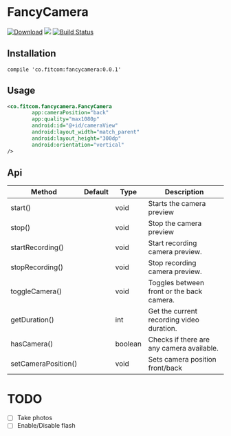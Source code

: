 # FancyCamera

[![Download][bintray_svg]][bintray_url]
![][camera_svg]
[![Build Status][build_status_svg]][build_status_link]

[build_status_svg]: https://travis-ci.org/triniwiz/fancycamera.svg?branch=master
[build_status_link]: https://travis-ci.org/triniwiz/fancycamera
[bintray_svg]: https://api.bintray.com/packages/triniwiz/maven/fancycamera/images/download.svg
[bintray_url]: https://bintray.com/triniwiz/maven/fancycamera/_latestVersion
[camera_svg]: https://img.shields.io/badge/Android-fancycamera-yellowgreen.svg
## Installation

```
compile 'co.fitcom:fancycamera:0.0.1'
```

## Usage

```xml
<co.fitcom.fancycamera.FancyCamera
        app:cameraPosition="back"
        app:quality="max1080p"
        android:id="@+id/cameraView"
        android:layout_width="match_parent"
        android:layout_height="300dp"
        android:orientation="vertical"
/>
```

## Api

| Method                  | Default | Type    | Description                                           |
| ----------------------- | ------- | ------- | ----------------------------------------------------- |
| start()                 |         | void    | Starts the camera preview                             |
| stop()                  |         | void    | Stop the camera preview                               |
| startRecording()        |         | void    | Start recording camera preview.                       |
| stopRecording()         |         | void    | Stop recording camera preview.                        |
| toggleCamera()          |         | void    | Toggles between front or the back camera.             |
| getDuration()           |         | int     | Get the current recording video duration.             |
| hasCamera()             |         | boolean | Checks if there are any camera available.             |
| setCameraPosition()     |         | void    | Sets camera position front/back                       |

# TODO

* [ ] Take photos
* [ ] Enable/Disable flash

